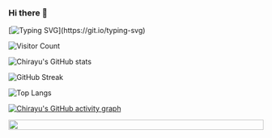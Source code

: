### Hi there 👋

<!--
**chirayu-sanghvi/chirayu-sanghvi** is a ✨ _special_ ✨ repository because its `README.md` (this file) appears on your GitHub profile.

Here are some ideas to get you started:

- 🔭 I’m currently working on ...
- 🌱 I’m currently learning ...
- 👯 I’m looking to collaborate on ...
- 🤔 I’m looking for help with ...
- 💬 Ask me about ...
- 📫 How to reach me: ...
- 😄 Pronouns: ...
- ⚡ Fun fact: ...
-->

<!-- Dynamic Typing SVG for welcome message -->
[![Typing SVG](https://readme-typing-svg.herokuapp.com?font=Courier+new&size=30&duration=5000&color=%23F7F7F7&background=%23000000&center=true&vCenter=true&width=800&height=100&lines=Welcome+to+my+profile%2C+I'm+Chirayu!)](https://git.io/typing-svg)

<!-- Visitor Count -->
![Visitor Count](https://komarev.com/ghpvc/?username=chirayu-sanghvi&label=Profile%20views&color=000000&style=flat)

<!-- Detailed GitHub Stats Card -->
![Chirayu's GitHub stats](http://github-profile-summary-cards.vercel.app/api/cards/profile-details?username=chirayu-sanghvi&theme=radical)

<!-- GitHub Streak Stats -->
![GitHub Streak](https://github-readme-streak-stats.herokuapp.com/?user=chirayu-sanghvi&theme=dark)

<!-- Most Used Languages Card -->
![Top Langs](https://github-readme-stats.vercel.app/api/top-langs/?username=chirayu-sanghvi&theme=dark&layout=compact)

<!-- GitHub Activity Graph --> 
[![Chirayu's GitHub activity graph](https://github-readme-activity-graph.vercel.app/graph?username=chirayu-sanghvi&theme=react-dark&hide_border=true)](https://github.com/chirayu-sanghvi/github-readme-activity-graph) 

<!-- Footer Image or Animation -->
<img src="https://i.imgur.com/dBaSKWF.gif" height="20" width="100%">

<!-- Holopin Badges (if you have any) -->
<!-- [![My Holopin Badges](https://holopin.me/chirayu-sanghvi)](https://holopin.io/@chirayu-sanghvi) -->

<!-- Personal Touch - Add any additional information or sections that represent you. -->
